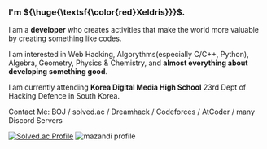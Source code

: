 ### I'm ${\huge{\textsf{\color{red}Xeldris}}}$.

I am a **developer** who creates activities that make the world more valuable by creating something like codes.

I am interested in Web Hacking, Algorythms(especially C/C++, Python), Algebra, Geometry, Physics & Chemistry, and **almost everything about developing something good**.

I am currently attending **Korea Digital Media High School** 23rd Dept of Hacking Defence in South Korea.

Contact Me:
BOJ / solved.ac / Dreamhack / Codeforces / AtCoder / many Discord Servers

[![Solved.ac Profile](http://mazassumnida.wtf/api/v2/generate_badge?boj=gunner24)](https://solved.ac/profile/gunner24)
![mazandi profile](http://mazandi.herokuapp.com/api?handle=gunner24&theme=warm)

